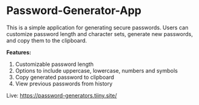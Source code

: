 # Password-Generator-App
This is a simple application for generating secure passwords. Users can customize password length and character sets, generate new passwords, and copy them to the clipboard. 

**Features:**  
1. Customizable password length 
2. Options to include uppercase, lowercase, numbers and symbols 
3. Copy generated password to clipboard 
4. View previous passwords from history

Live: https://password-generators.tiiny.site/
